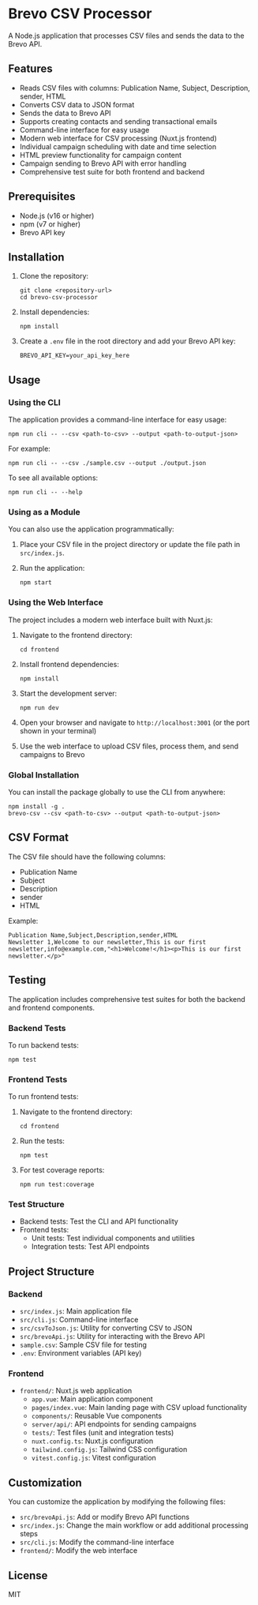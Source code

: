 # Brevo CSV Processor

A Node.js application that processes CSV files and sends the data to the Brevo API.

## Features

- Reads CSV files with columns: Publication Name, Subject, Description, sender, HTML
- Converts CSV data to JSON format
- Sends the data to Brevo API
- Supports creating contacts and sending transactional emails
- Command-line interface for easy usage
- Modern web interface for CSV processing (Nuxt.js frontend)
- Individual campaign scheduling with date and time selection
- HTML preview functionality for campaign content
- Campaign sending to Brevo API with error handling
- Comprehensive test suite for both frontend and backend

## Prerequisites

- Node.js (v16 or higher)
- npm (v7 or higher)
- Brevo API key

## Installation

1. Clone the repository:
   ```
   git clone <repository-url>
   cd brevo-csv-processor
   ```

2. Install dependencies:
   ```
   npm install
   ```

3. Create a `.env` file in the root directory and add your Brevo API key:
   ```
   BREVO_API_KEY=your_api_key_here
   ```

## Usage

### Using the CLI

The application provides a command-line interface for easy usage:

```
npm run cli -- --csv <path-to-csv> --output <path-to-output-json>
```

For example:
```
npm run cli -- --csv ./sample.csv --output ./output.json
```

To see all available options:
```
npm run cli -- --help
```

### Using as a Module

You can also use the application programmatically:

1. Place your CSV file in the project directory or update the file path in `src/index.js`.

2. Run the application:
   ```
   npm start
   ```

### Using the Web Interface

The project includes a modern web interface built with Nuxt.js:

1. Navigate to the frontend directory:
   ```
   cd frontend
   ```

2. Install frontend dependencies:
   ```
   npm install
   ```

3. Start the development server:
   ```
   npm run dev
   ```

4. Open your browser and navigate to `http://localhost:3001` (or the port shown in your terminal)

5. Use the web interface to upload CSV files, process them, and send campaigns to Brevo

### Global Installation

You can install the package globally to use the CLI from anywhere:

```
npm install -g .
brevo-csv --csv <path-to-csv> --output <path-to-output-json>
```

## CSV Format

The CSV file should have the following columns:
- Publication Name
- Subject
- Description
- sender
- HTML

Example:
```
Publication Name,Subject,Description,sender,HTML
Newsletter 1,Welcome to our newsletter,This is our first newsletter,info@example.com,"<h1>Welcome!</h1><p>This is our first newsletter.</p>"
```

## Testing

The application includes comprehensive test suites for both the backend and frontend components.

### Backend Tests

To run backend tests:

```
npm test
```

### Frontend Tests

To run frontend tests:

1. Navigate to the frontend directory:
   ```
   cd frontend
   ```

2. Run the tests:
   ```
   npm test
   ```

3. For test coverage reports:
   ```
   npm run test:coverage
   ```

### Test Structure

- Backend tests: Test the CLI and API functionality
- Frontend tests:
  - Unit tests: Test individual components and utilities
  - Integration tests: Test API endpoints

## Project Structure

### Backend
- `src/index.js`: Main application file
- `src/cli.js`: Command-line interface
- `src/csvToJson.js`: Utility for converting CSV to JSON
- `src/brevoApi.js`: Utility for interacting with the Brevo API
- `sample.csv`: Sample CSV file for testing
- `.env`: Environment variables (API key)

### Frontend
- `frontend/`: Nuxt.js web application
  - `app.vue`: Main application component
  - `pages/index.vue`: Main landing page with CSV upload functionality
  - `components/`: Reusable Vue components
  - `server/api/`: API endpoints for sending campaigns
  - `tests/`: Test files (unit and integration tests)
  - `nuxt.config.ts`: Nuxt.js configuration
  - `tailwind.config.js`: Tailwind CSS configuration
  - `vitest.config.js`: Vitest configuration

## Customization

You can customize the application by modifying the following files:

- `src/brevoApi.js`: Add or modify Brevo API functions
- `src/index.js`: Change the main workflow or add additional processing steps
- `src/cli.js`: Modify the command-line interface
- `frontend/`: Modify the web interface

## License

MIT 